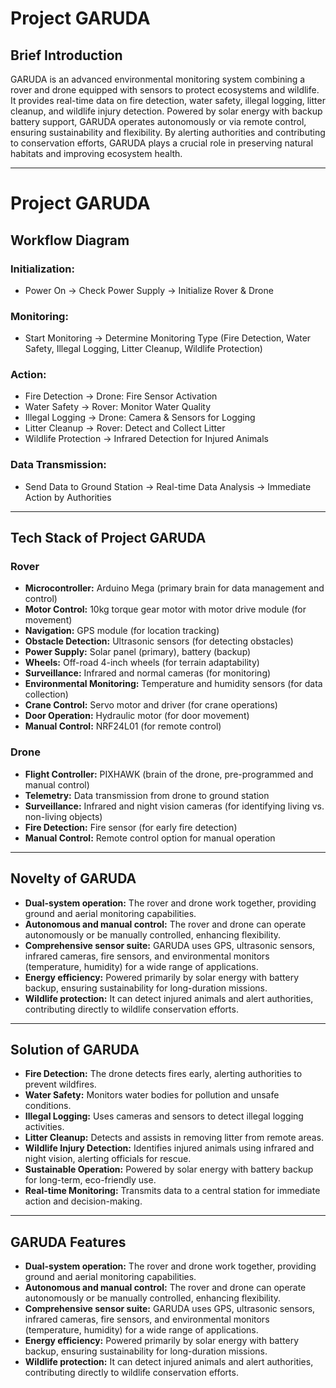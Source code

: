 # Project GARUDA

## Brief Introduction

GARUDA is an advanced environmental monitoring system combining a rover and drone equipped with sensors to protect ecosystems and wildlife. It provides real-time data on fire detection, water safety, illegal logging, litter cleanup, and wildlife injury detection. Powered by solar energy with backup battery support, GARUDA operates autonomously or via remote control, ensuring sustainability and flexibility. By alerting authorities and contributing to conservation efforts, GARUDA plays a crucial role in preserving natural habitats and improving ecosystem health.

---

# Project GARUDA

## Workflow Diagram

### Initialization:
- Power On → Check Power Supply → Initialize Rover & Drone

### Monitoring:
- Start Monitoring → Determine Monitoring Type (Fire Detection, Water Safety, Illegal Logging, Litter Cleanup, Wildlife Protection)

### Action:
- Fire Detection → Drone: Fire Sensor Activation
- Water Safety → Rover: Monitor Water Quality
- Illegal Logging → Drone: Camera & Sensors for Logging
- Litter Cleanup → Rover: Detect and Collect Litter
- Wildlife Protection → Infrared Detection for Injured Animals

### Data Transmission:
- Send Data to Ground Station → Real-time Data Analysis → Immediate Action by Authorities

---

## Tech Stack of Project GARUDA

### Rover
- **Microcontroller:** Arduino Mega (primary brain for data management and control)
- **Motor Control:** 10kg torque gear motor with motor drive module (for movement)
- **Navigation:** GPS module (for location tracking)
- **Obstacle Detection:** Ultrasonic sensors (for detecting obstacles)
- **Power Supply:** Solar panel (primary), battery (backup)
- **Wheels:** Off-road 4-inch wheels (for terrain adaptability)
- **Surveillance:** Infrared and normal cameras (for monitoring)
- **Environmental Monitoring:** Temperature and humidity sensors (for data collection)
- **Crane Control:** Servo motor and driver (for crane operations)
- **Door Operation:** Hydraulic motor (for door movement)
- **Manual Control:** NRF24L01 (for remote control)

### Drone
- **Flight Controller:** PIXHAWK (brain of the drone, pre-programmed and manual control)
- **Telemetry:** Data transmission from drone to ground station
- **Surveillance:** Infrared and night vision cameras (for identifying living vs. non-living objects)
- **Fire Detection:** Fire sensor (for early fire detection)
- **Manual Control:** Remote control option for manual operation

---

## Novelty of GARUDA

- **Dual-system operation:** The rover and drone work together, providing ground and aerial monitoring capabilities.
- **Autonomous and manual control:** The rover and drone can operate autonomously or be manually controlled, enhancing flexibility.
- **Comprehensive sensor suite:** GARUDA uses GPS, ultrasonic sensors, infrared cameras, fire sensors, and environmental monitors (temperature, humidity) for a wide range of applications.
- **Energy efficiency:** Powered primarily by solar energy with battery backup, ensuring sustainability for long-duration missions.
- **Wildlife protection:** It can detect injured animals and alert authorities, contributing directly to wildlife conservation efforts.

---

## Solution of GARUDA

- **Fire Detection:** The drone detects fires early, alerting authorities to prevent wildfires.
- **Water Safety:** Monitors water bodies for pollution and unsafe conditions.
- **Illegal Logging:** Uses cameras and sensors to detect illegal logging activities.
- **Litter Cleanup:** Detects and assists in removing litter from remote areas.
- **Wildlife Injury Detection:** Identifies injured animals using infrared and night vision, alerting officials for rescue.
- **Sustainable Operation:** Powered by solar energy with battery backup for long-term, eco-friendly use.
- **Real-time Monitoring:** Transmits data to a central station for immediate action and decision-making.

---

## GARUDA Features

- **Dual-system operation:** The rover and drone work together, providing ground and aerial monitoring capabilities.
- **Autonomous and manual control:** The rover and drone can operate autonomously or be manually controlled, enhancing flexibility.
- **Comprehensive sensor suite:** GARUDA uses GPS, ultrasonic sensors, infrared cameras, fire sensors, and environmental monitors (temperature, humidity) for a wide range of applications.
- **Energy efficiency:** Powered primarily by solar energy with battery backup, ensuring sustainability for long-duration missions.
- **Wildlife protection:** It can detect injured animals and alert authorities, contributing directly to wildlife conservation efforts.

